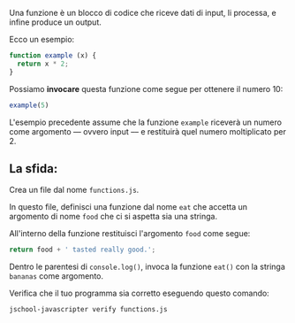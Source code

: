 Una funzione è un blocco di codice che riceve dati di input, li processa, e infine produce un output.

Ecco un esempio:

```js
function example (x) {
  return x * 2;
}
```

Possiamo **invocare** questa funzione come segue per ottenere il numero 10:

```js
example(5)
```

L'esempio precedente assume che la funzione `example` riceverà un numero come argomento –– ovvero input –– e restituirà quel numero moltiplicato per 2.

## La sfida:

Crea un file dal nome `functions.js`.

In questo file, definisci una funzione dal nome `eat` che accetta un argomento di nome `food`
che ci si aspetta sia una stringa.

All'interno della funzione restituisci l'argomento `food` come segue:

```js
return food + ' tasted really good.';
```

Dentro le parentesi di `console.log()`, invoca la funzione `eat()` con la stringa `bananas` come argomento.

Verifica che il tuo programma sia corretto eseguendo questo comando:

```bash
jschool-javascripter verify functions.js
```
